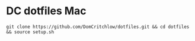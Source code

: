# DC dotfiles Mac

```
git clone https://github.com/DomCritchlow/dotfiles.git && cd dotfiles && source setup.sh
```
